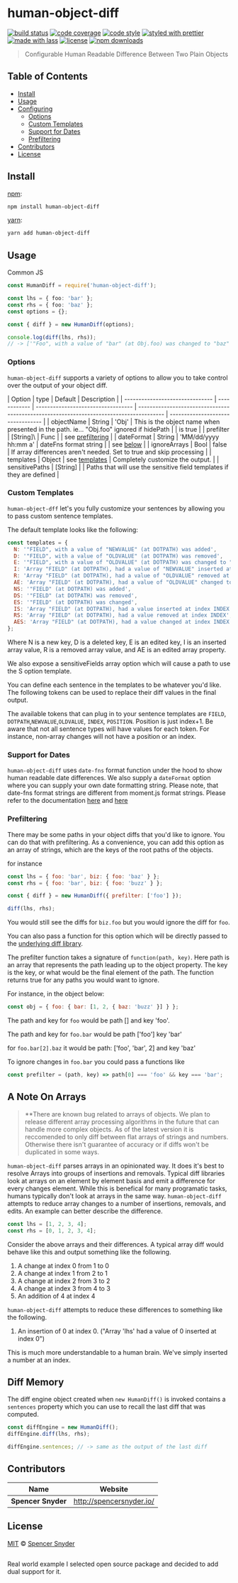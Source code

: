 # human-object-diff

[![build status](https://img.shields.io/travis/com/Spence-S/human-object-diff.svg)](https://travis-ci.com/Spence-S/human-object-diff)
[![code coverage](https://img.shields.io/codecov/c/github/Spence-S/human-object-diff.svg)](https://codecov.io/gh/Spence-S/human-object-diff)
[![code style](https://img.shields.io/badge/code_style-XO-5ed9c7.svg)](https://github.com/sindresorhus/xo)
[![styled with prettier](https://img.shields.io/badge/styled_with-prettier-ff69b4.svg)](https://github.com/prettier/prettier)
[![made with lass](https://img.shields.io/badge/made_with-lass-95CC28.svg)](https://lass.js.org)
[![license](https://img.shields.io/github/license/Spence-S/human-object-diff.svg)](LICENSE)
[![npm downloads](https://img.shields.io/npm/dt/human-object-diff.svg)](https://npm.im/human-object-diff)

> Configurable Human Readable Difference Between Two Plain Objects

## Table of Contents

- [Install](#install)
- [Usage](#usage)
- [Configuring](#configuring)
  - [Options](#options)
  - [Custom Templates](#custom-templates)
  - [Support for Dates](#support-for-dates)
  - [Prefiltering](#prefiltering)
- [Contributors](#contributors)
- [License](#license)

## Install

[npm][]:

```bash
npm install human-object-diff
```

[yarn][]:

```bash
yarn add human-object-diff
```

## Usage

Common JS

```typescript
const HumanDiff = require('human-object-diff');

const lhs = { foo: 'bar' };
const rhs = { foo: 'baz' };
const options = {};

const { diff } = new HumanDiff(options);

console.log(diff(lhs, rhs));
// -> ['"Foo", with a value of "bar" (at Obj.foo) was changed to "baz"']
```

### Options

`human-object-diff` supports a variety of options to allow you to take control over the output of your object diff.

| Option                          | type         | Default                            | Description                                                                             |
| ------------------------------- | ------------ | ---------------------------------- | --------------------------------------------------------------------------------------- | --------------------------------- |
| objectName                      | String       | 'Obj'                              | This is the object name when presented in the path. ie... "Obj.foo" ignored if hidePath |
| is true                         |
| prefilter                       | \[String\]\  | Func                               |                                                                                         | see [prefiltering](#prefiltering) |
| dateFormat                      | String       | 'MM/dd/yyyy hh:mm a'               | dateFns format string                                                                   |
| see [below](#support-for-dates) |
| ignoreArrays                    | Bool         | false                              | If array differences aren't needed. Set to true and skip processing                     |
| templates                       | Object       | see [templates](#custom-templates) | Completely customize the output.                                                        |
| sensitivePaths                  | \[String\]   |                                    | Paths that will use the sensitive field templates if they are defined                   |

### Custom Templates

`human-object-dff` let's you fully customize your sentences by allowing you to pass custom sentence templates.

The default template looks like the following:

```js
const templates = {
  N: '"FIELD", with a value of "NEWVALUE" (at DOTPATH) was added',
  D: '"FIELD", with a value of "OLDVALUE" (at DOTPATH) was removed',
  E: '"FIELD", with a value of "OLDVALUE" (at DOTPATH) was changed to "NEWVALUE"',
  I: 'Array "FIELD" (at DOTPATH), had a value of "NEWVALUE" inserted at index INDEX',
  R: 'Array "FIELD" (at DOTPATH), had a value of "OLDVALUE" removed at index INDEX',
  AE: 'Array "FIELD" (at DOTPATH), had a value of "OLDVALUE" changed to "NEWVALUE" at index INDEX',
  NS: '"FIELD" (at DOTPATH) was added',
  DS: '"FIELD" (at DOTPATH) was removed',
  ES: '"FIELD" (at DOTPATH) was changed',
  IS: 'Array "FIELD" (at DOTPATH), had a value inserted at index INDEX',
  RS: 'Array "FIELD" (at DOTPATH), had a value removed at index INDEX',
  AES: 'Array "FIELD" (at DOTPATH), had a value changed at index INDEX'
};
```

Where N is a new key, D is a deleted key, E is an edited key, I is an inserted array value, R is a removed array value,
and AE is an edited array property.

We also expose a sensitiveFields array option which will cause a path to use the S option template.

You can define each sentence in the templates to be whatever you'd like. The following tokens can be used to replace
their diff values in the final output.

The available tokens that can plug in to your sentence templates
are `FIELD`, `DOTPATH`,`NEWVALUE`,`OLDVALUE`, `INDEX`, `POSITION`. Position is just index+1. Be aware that not all
sentence types will have values for each token. For instance, non-array changes will not have a position or an index.

### Support for Dates

`human-object-diff` uses `date-fns` format function under the hood to show human readable date differences. We also
supply a `dateFormat` option where you can supply your own date formatting string. Please note, that date-fns format
strings are different from moment.js format strings. Please refer to the
documentation [here](https://date-fns.org/v2.8.1/docs/format)
and [here](https://github.com/date-fns/date-fns/blob/master/docs/unicodeTokens.md)

### Prefiltering

There may be some paths in your object diffs that you'd like to ignore. You can do that with prefiltering. As a
convenience, you can add this option as an array of strings, which are the keys of the root paths of the objects.

for instance

```js
const lhs = { foo: 'bar', biz: { foo: 'baz' } };
const rhs = { foo: 'bar', biz: { foo: 'buzz' } };

const { diff } = new HumanDiff({ prefilter: ['foo'] });

diff(lhs, rhs);
```

You would still see the diffs for `biz.foo` but you would ignore the diff for `foo`.

You can also pass a function for this option which will be directly passed to
the [underlying diff library](https://www.npmjs.com/package/deep-diff).

The prefilter function takes a signature of `function(path, key)`. Here path is an array that represents the path
leading up to the object property. The key is the key, or what would be the final element of the path. The function
returns true for any paths you would want to ignore.

For instance, in the object below:

```js
const obj = { foo: { bar: [1, 2, { baz: 'buzz' }] } };
```

The path and key for `foo` would be path \[] and key 'foo'.

The path and key for `foo.bar` would be path \['foo'] key 'bar'

for `foo.bar[2].baz` it would be path: \['foo', 'bar', 2] and key 'baz'

To ignore changes in `foo.bar` you could pass a functions like

```js
const prefilter = (path, key) => path[0] === 'foo' && key === 'bar';
```

## A Note On Arrays

> \*\*There are known bug related to arrays of objects. We plan to release different array processing algorithms in the
> future that can handle more complex objects. As of the latest version it is reccomended to only diff between flat
> arrays
> of strings and numbers. Otherwise there isn't guarantee of accuracy or if diffs won't be duplicated in some ways.

`human-object-diff` parses arrays in an opinionated way. It does it's best to resolve Arrays into groups of insertions
and removals. Typical diff libraries look at arrays on an element by element basis and emit a difference for every
changes element. While this is benefical for many programatic tasks, humans typically don't look at arrays in the same
way. `human-object-diff` attempts to reduce array changes to a number of insertions, removals, and edits. An example can
better describe the difference.

```js
const lhs = [1, 2, 3, 4];
const rhs = [0, 1, 2, 3, 4];
```

Consider the above arrays and their differences. A typical array diff would behave like this and output something like
the following.

1. A change at index 0 from 1 to 0
2. A change at index 1 from 2 to 1
3. A change at index 2 from 3 to 2
4. A change at index 3 from 4 to 3
5. An addition of 4 at index 4

`human-object-diff` attempts to reduce these differences to something like the following.

1. An insertion of 0 at index 0. ("Array 'lhs' had a value of 0 inserted at index 0")

This is much more understandable to a human brain. We've simply inserted a number at an index.

## Diff Memory

The diff engine object created when `new HumanDiff()` is invoked contains a `sentences` property which you can use to
recall the last diff that was computed.

```js
const diffEngine = new HumanDiff();
diffEngine.diff(lhs, rhs);

diffEngine.sentences; // -> same as the output of the last diff
```

## Contributors

| Name               | Website                    |
| ------------------ | -------------------------- |
| **Spencer Snyder** | <http://spencersnyder.io/> |

## License

[MIT](LICENSE) © [Spencer Snyder](http://spencersnyder.io/)

##

[npm]: https://www.npmjs.com/
[yarn]: https://yarnpkg.com/

Real world example
I selected open source package and decided to add dual support for it.
